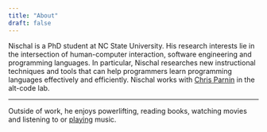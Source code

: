```yaml
---
title: "About"
draft: false
---
```


Nischal is a PhD student at NC State University. His research interests lie in the intersection of human-computer interaction, software engineering and programming languages. In particular, Nischal researches new instructional techniques and tools that can help programmers learn programming languages effectively and efficiently. Nischal works with [Chris Parnin](http://chrisparnin.me) in the alt-code lab.

---

Outside of work, he enjoys powerlifting, reading books, watching movies and listening to or [playing](https://www.youtube.com/channel/UCuGoH54n9UCn8ez7NjjhyMA/about) music.
